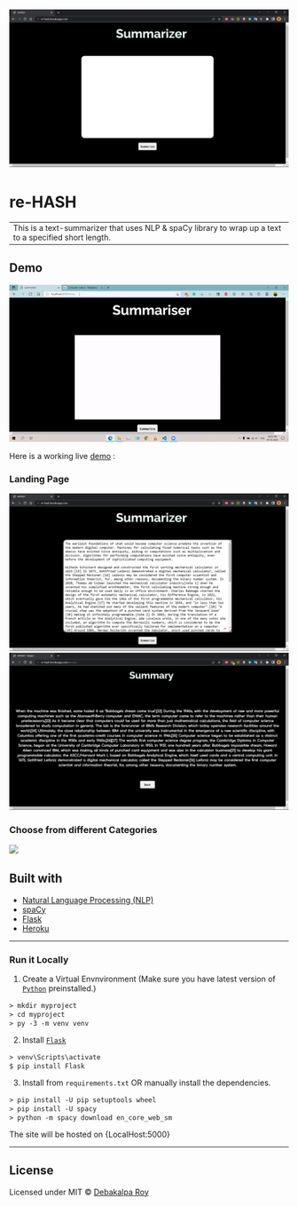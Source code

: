<div allign="center">

# ![re-HASH](src/0.png)
<div/>

# re-HASH
<table>
<tr>
<td>
  This is a text-summarizer that uses NLP & spaCy library to wrap up a text to a specified short length.
</td>
</tr>
</table>

## Demo
![re-HASH_Demo](src/Final-Demo.gif)

Here is a working live [demo](https://re-hash.herokuapp.com/) :

### Landing Page

<img width="600px" src='src/1.png'>
<img width="600px" src='src/2.png'>

### Choose from different Categories

<img width="600px" src='public/2.png'>

## Built with 

- [Natural Language Processing (NLP)](https://www.ibm.com/cloud/learn/natural-language-processing#:~:text=Natural%20language%20processing%20(NLP)%20refers,same%20way%20human%20beings%20can.)
- [spaCy](https://spacy.io/)
- [Flask](https://flask.palletsprojects.com/en/2.0.x/)
- [Heroku](https://www.heroku.com/)

---

### Run it Locally

1. Create a Virtual Envnvironment (Make sure you have latest version of [```Python```](https://www.python.org/downloads/) preinstalled.)
```
> mkdir myproject
> cd myproject
> py -3 -m venv venv
```
2. Install [```Flask```](https://flask.palletsprojects.com/en/2.0.x/installation/#install-flask)
```
> venv\Scripts\activate
$ pip install Flask
```
3. Install from ```requirements.txt``` OR manually install the dependencies.
```
> pip install -U pip setuptools wheel
> pip install -U spacy
> python -m spacy download en_core_web_sm
```
The site will be hosted on {LocalHost:5000}

---

## License

 Licensed under MIT © [Debakalpa Roy](https://github.com/DivineRoot/reHASH/blob/main/LICENSE)